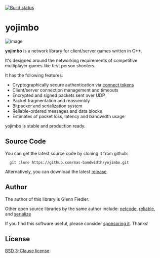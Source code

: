 [![Build status](https://github.com/networkprotocol/yojimbo/workflows/CI/badge.svg)](https://github.com/networkprotocol/yojimbo/actions?query=workflow%3ACI)

# yojimbo

![image](https://github.com/mas-bandwidth/yojimbo/assets/696656/098935f2-ba2b-4540-8d7f-474acc7f2cd8)

**yojimbo** is a network library for client/server games written in C++.

It's designed around the networking requirements of competitive multiplayer games like first person shooters. 

It has the following features:

* Cryptographically secure authentication via [connect tokens](https://github.com/networkprotocol/netcode/blob/master/STANDARD.md)
* Client/server connection management and timeouts
* Encrypted and signed packets sent over UDP
* Packet fragmentation and reassembly
* Bitpacker and serialization system
* Reliable-ordered messages and data blocks
* Estimates of packet loss, latency and bandwidth usage

yojimbo is stable and production ready.

## Source Code

You can get the latest source code by cloning it from github:

      git clone https://github.com/mas-bandwidth/yojimbo.git

Alternatively, you can download the latest [release](https://github.com/mas-bandwidth/yojimbo/releases).

## Author

The author of this library is Glenn Fiedler.

Other open source libraries by the same author include: [netcode](https://github.com/mas-bandwidth/netcode), [reliable](https://github.com/mas-bandwidth/reliable), and [serialize](https://github.com/mas-bandwidth/serialize)

If you find this software useful, please consider [sponsoring it](https://github.com/sponsors/mas-bandwidth). Thanks!

## License

[BSD 3-Clause license](https://opensource.org/licenses/BSD-3-Clause).
